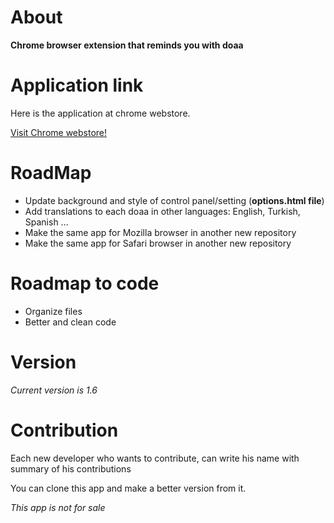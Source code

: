 # About

**Chrome browser extension that reminds you with doaa**

# Application link

Here is the application at chrome webstore.

[Visit Chrome webstore!](https://chrome.google.com/webstore/detail/%D8%B0%D9%83%D8%B1-%D8%A7%D9%84%D9%84%D9%87/mljdoedmkjiddmjhgmkaodlalbenceak)


# RoadMap

* Update background and style of control panel/setting (**options.html file**)
* Add translations to each doaa in other languages: English, Turkish, Spanish ...
* Make the same app for Mozilla browser in another new repository
* Make the same app for Safari browser in another new repository


# Roadmap to code

* Organize files
* Better and clean code

# Version

_Current version is 1.6_


# Contribution
Each new developer who wants to contribute, can write his name with summary of his contributions

You can clone this app and make a better version from it.

_This app is not for sale_
